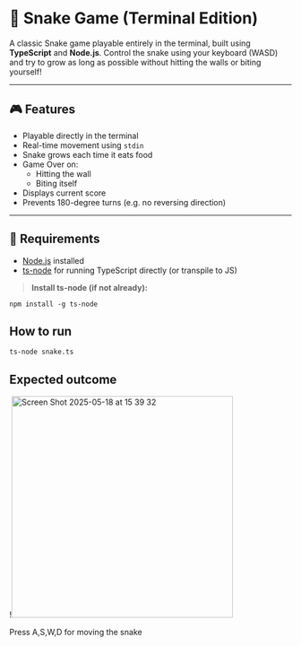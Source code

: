 # 🐍 Snake Game (Terminal Edition)

A classic Snake game playable entirely in the terminal, built using **TypeScript** and **Node.js**. Control the snake using your keyboard (WASD) and try to grow as long as possible without hitting the walls or biting yourself!

---

## 🎮 Features

- Playable directly in the terminal
- Real-time movement using `stdin`
- Snake grows each time it eats food
- Game Over on:
  - Hitting the wall
  - Biting itself
- Displays current score
- Prevents 180-degree turns (e.g. no reversing direction)

---

## 🧰 Requirements

- [Node.js](https://nodejs.org/) installed
- [ts-node](https://www.npmjs.com/package/ts-node) for running TypeScript directly (or transpile to JS)

> **Install ts-node (if not already):**
```
npm install -g ts-node
```

## How to run
```
ts-node snake.ts
```

## Expected outcome

                 
!<img width="395" alt="Screen Shot 2025-05-18 at 15 39 32" src="https://github.com/user-attachments/assets/75b4a881-e9a3-4715-8e36-4cb0aed967ad" />

Press A,S,W,D for moving the snake

